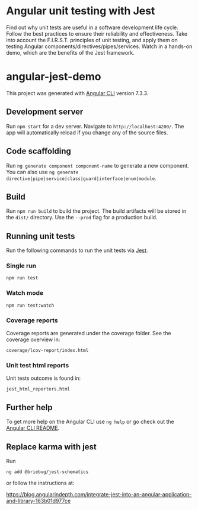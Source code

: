 # Angular unit testing with Jest

Find out why unit tests are useful in a software development life cycle. Follow the best practices to ensure their reliability and effectiveness. Take into account the F.I.R.S.T. principles of unit testing, and apply them on testing Angular components/directives/pipes/services. Watch in a hands-on demo, which are the benefits of the Jest framework.

# angular-jest-demo

This project was generated with [Angular CLI](https://github.com/angular/angular-cli) version 7.3.3.

## Development server

Run `npm start` for a dev server. Navigate to `http://localhost:4200/`. The app will automatically reload if you change any of the source files.

## Code scaffolding

Run `ng generate component component-name` to generate a new component. You can also use `ng generate directive|pipe|service|class|guard|interface|enum|module`.

## Build

Run `npm run build` to build the project. The build artifacts will be stored in the `dist/` directory. Use the `--prod` flag for a production build.

## Running unit tests

Run the following commands to run the unit tests via [Jest](https://jestjs.io).
### Single run
`npm run test` 

### Watch mode
`npm run test:watch`

### Coverage reports
Coverage reports are generated under the coverage folder. See the coverage overview in:

`coverage/lcov-report/index.html`

### Unit test html reports
Unit tests outcome is found in:

`jest_html_reporters.html`

## Further help

To get more help on the Angular CLI use `ng help` or go check out the [Angular CLI README](https://github.com/angular/angular-cli/blob/master/README.md).

## Replace karma with jest
Run 
```
ng add @briebug/jest-schematics
```

or follow the instructions at:

https://blog.angularindepth.com/integrate-jest-into-an-angular-application-and-library-163b01d977ce